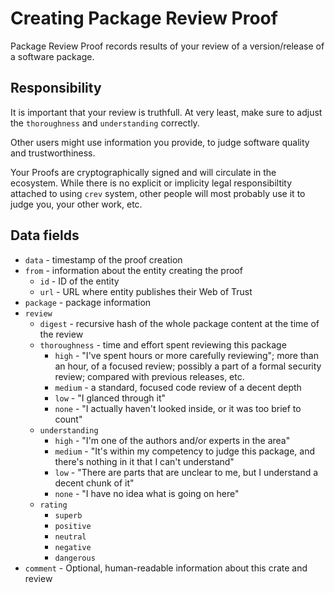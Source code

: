 # Creating Package Review Proof

Package Review Proof records results of your review of a version/release
of a software package.

## Responsibility

It is important that your review is truthfull. At very least, make sure
to adjust the `thoroughness` and `understanding` correctly.

Other users might use information you provide, to judge software quality
and trustworthiness.

Your Proofs are cryptographically signed and will circulate in the ecosystem.
While there is no explicit or implicity legal responsibiltity attached to
using `crev` system, other people will most probably use it to judge you,
your other work, etc.


## Data fields

* `data` - timestamp of the proof creation
* `from` - information about the entity creating the proof
  * `id` - ID of the entity
  * `url` - URL where entity publishes their Web of Trust
* `package` - package information
* `review`
  * `digest` - recursive hash of the whole package content at the time of the review
  * `thoroughness` - time and effort spent reviewing this package
    * `high` - "I've spent hours or more carefully reviewing"; more than an hour,
               of a focused review; possibly a part of a formal security review;
               compared with previous releases, etc.
    * `medium` - a standard, focused code review of a decent depth
    * `low` - "I glanced through it"
    * `none` - "I actually haven't looked inside, or it was too brief to count"
  * `understanding`
    * `high` - "I'm one of the authors and/or experts in the area"
    * `medium` - "It's within my competency to judge this package, and there's nothing
                 in it that I can't understand"
    * `low` - "There are parts that are unclear to me, but I understand a decent chunk
               of it"
    * `none` - "I have no idea what is going on here"
  * `rating`
    * `superb`
    * `positive`
    * `neutral`
    * `negative`
    * `dangerous`
* `comment` - Optional, human-readable information about this crate and review
